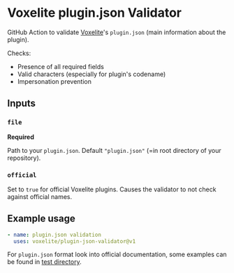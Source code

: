 # Voxelite plugin.json Validator

GitHub Action to validate [Voxelite](https://github.com/voxelite)'s `plugin.json` (main information about the plugin).

Checks:
- Presence of all required fields
- Valid characters (especially for plugin's codename)
- Impersonation prevention

## Inputs

### `file`

**Required**

Path to your `plugin.json`.
Default `"plugin.json"` (=in root directory of your repository).

### `official`

Set to `true` for official Voxelite plugins.
Causes the validator to not check against official names.

## Example usage

```yaml
- name: plugin.json validation
  uses: voxelite/plugin-json-validator@v1
```

For `plugin.json` format look into official documentation, some examples can be found in [test directory](test).

